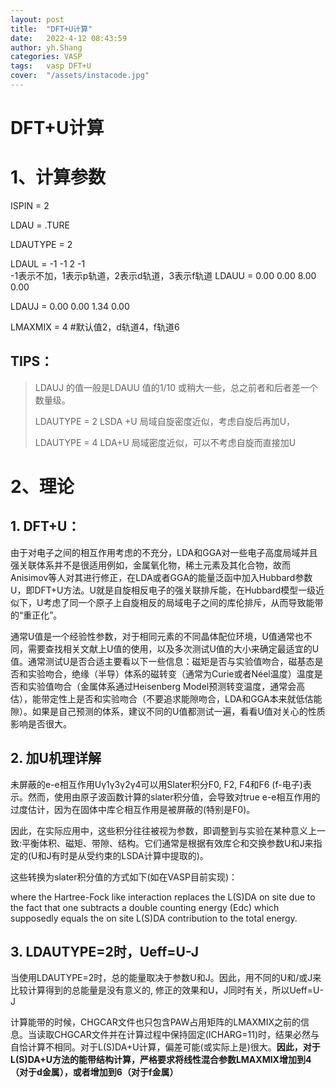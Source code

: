 ```yaml
---
layout: post
title:  "DFT+U计算"
date:   2022-4-12 08:43:59
author: yh.Shang
categories: VASP
tags:	vasp DFT+U
cover:  "/assets/instacode.jpg"
---
```


#  DFT+U计算

# 1、计算参数

  ISPIN = 2
  
  LDAU = .TURE
  
  LDAUTYPE = 2
  
  LDAUL = -1 -1 2 -1      
  -1表示不加，1表示p轨道，2表示d轨道，3表示f轨道
  LDAUU = 0.00 0.00 8.00 0.00
  
  LDAUJ =  0.00 0.00 1.34 0.00
  
  LMAXMIX = 4
   #默认值2，d轨道4，f轨道6

## TIPS：
>LDAUJ 的值一般是LDAUU 值的1/10 或稍大一些，总之前者和后者差一个数量级。
>
>LDAUTYPE = 2   LSDA +U 局域自旋密度近似，考虑自旋后再加U，
>
>LDAUTYPE = 4  LDA+U  局域密度近似，可以不考虑自旋而直接加U

# 2、理论
## 1. DFT+U：

由于对电子之间的相互作用考虑的不充分，LDA和GGA对一些电子高度局域并且强关联体系并不是很适用例如，金属氧化物，稀土元素及其化合物，故而Anisimov等人对其进行修正，在LDA或者GGA的能量泛函中加入Hubbard参数U，即DFT+U方法。U就是自旋相反电子的强关联排斥能，在Hubbard模型一级近似下，U考虑了同一个原子上自旋相反的局域电子之间的库伦排斥，从而导致能带的“重正化”。

通常U值是一个经验性参数，对于相同元素的不同晶体配位环境，U值通常也不同，需要查找相关文献上U值的使用，以及多次测试U值的大小来确定最适宜的U值。通常测试U是否合适主要看以下一些信息：磁矩是否与实验值吻合，磁基态是否和实验吻合，绝缘（半导）体系的磁转变（通常为Curie或者Néel温度）温度是否和实验值吻合（金属体系通过Heisenberg Model预测转变温度，通常会高估），能带定性上是否和实验吻合（不要追求能隙吻合，LDA和GGA本来就低估能隙）。如果是自己预测的体系，建议不同的U值都测试一遍，看看U值对关心的性质影响是否很大。

## 2. 加U机理详解

未屏蔽的e-e相互作用Uγ1γ3γ2γ4可以用Slater积分F0, F2, F4和F6 (f-电子)表示。然而，使用由原子波函数计算的slater积分值，会导致对true e-e相互作用的过度估计，因为在固体中库仑相互作用是被屏蔽的(特别是F0)。

因此，在实际应用中，这些积分往往被视为参数，即调整到与实验在某种意义上一致:平衡体积、磁矩、带隙、结构。它们通常是根据有效库仑和交换参数U和J来指定的(U和J有时是从受约束的LSDA计算中提取的)。

这些转换为slater积分值的方式如下(如在VASP目前实现)：




where the Hartree-Fock like interaction replaces the L(S)DA on site due to the fact that one subtracts a double counting energy (Edc) which supposedly equals the on site L(S)DA contribution to the total energy.


## 3. LDAUTYPE=2时，Ueff=U-J

当使用LDAUTYPE=2时，总的能量取决于参数U和J。因此，用不同的U和/或J来比较计算得到的总能量是没有意义的, 修正的效果和U，J同时有关，所以Ueff=U-J

计算能带的时候，CHGCAR文件也只包含PAW占用矩阵的LMAXMIX之前的信息。当读取CHGCAR文件并在计算过程中保持固定(ICHARG=11)时，结果必然与自恰计算不相同。对于L(S)DA+U计算，偏差可能(或实际上是)很大。**因此，对于L(S)DA+U方法的能带结构计算，严格要求将线性混合参数LMAXMIX增加到4（对于d金属），或者增加到6（对于f金属）**




